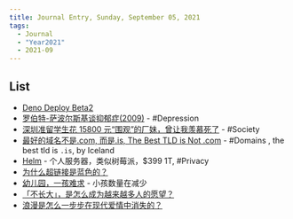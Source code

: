 ```yaml
---
title: Journal Entry, Sunday, September 05, 2021
tags:
  - Journal
  - "Year2021"
  - 2021-09
---
```


## List

- [Deno Deploy Beta2](https://deno.com/blog/deploy-beta2)
- [罗伯特-萨波尔斯基谈抑郁症(2009)](https://www.robertsapolskyrocks.com/depression.html) - #Depression
- [深圳准留学生花 15800 元“围观”的厂妹，曾让我羡慕死了](https://cj.sina.com.cn/articles/view/1154814715/44d512fb01900wn2x) - #Society
- [最好的域名不是.com, 而是.is, The Best TLD is Not .com](https://slc.is/#The%20Best%20TLD%20is%20Not%20.com) - #Domains , the best tld is `.is`, by Iceland
- [Helm](https://thehelm.com/) - 个人服务器，类似树莓派，$399 1T, #Privacy
- [为什么超链接是蓝色的？](https://blog.mozilla.org/en/internet-culture/deep-dives/why-are-hyperlinks-blue/)
- [幼儿园，一孩难求](https://mp.weixin.qq.com/s/b6TLj4b2rhexEjDT-u4jHA) - 小孩数量在减少
- [「不长大」，是怎么成为越来越多人的愿望？](https://mp.weixin.qq.com/s/XhRf8pvVxljAAzAd81_bLg)
- [浪漫是怎么一步步在现代爱情中消失的？](https://mp.weixin.qq.com/s/5uKyMHd2G4bunZIZ9YFYYg)